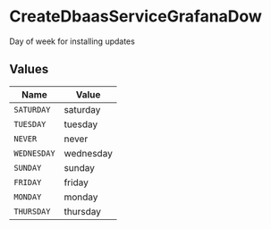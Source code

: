 # CreateDbaasServiceGrafanaDow

Day of week for installing updates


## Values

| Name        | Value       |
| ----------- | ----------- |
| `SATURDAY`  | saturday    |
| `TUESDAY`   | tuesday     |
| `NEVER`     | never       |
| `WEDNESDAY` | wednesday   |
| `SUNDAY`    | sunday      |
| `FRIDAY`    | friday      |
| `MONDAY`    | monday      |
| `THURSDAY`  | thursday    |